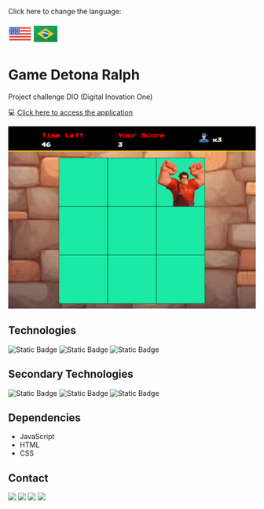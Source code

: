 
Click here to change the language:

[![flag-eua](./src/img/doc/eua.png)](./README.md) [![flag-brasil](./src/img/doc/brasil.png)](./README-pt-br.md)

# Game Detona Ralph

Project challenge DIO (Digital Inovation One)

:computer: [Click here to access the application](https://riccettodev.github.io/detona-ralph/)

![Game Detona Ralph](./src/img/doc/project.PNG)

## Technologies

![Static Badge](https://img.shields.io/badge/JavaScript-F7DF1E?style=for-the-badge&logo=javascript&logoColor=ffffff&labelColor=F7DF1E)
![Static Badge](https://img.shields.io/badge/CSS-2965F1?style=for-the-badge&logo=css3&logoColor=ffffff&labelColor=2965F1)
![Static Badge](https://img.shields.io/badge/HTML-E34F26?style=for-the-badge&logo=html5&logoColor=ffffff&labelColor=E34F26)

## Secondary Technologies

![Static Badge](https://img.shields.io/badge/VSCode-007ACC?style=for-the-badge&logo=visual-studio-code&logoColor=ffffff&labelColor=007ACC)
![Static Badge](https://img.shields.io/badge/Git-F05032?style=for-the-badge&logo=git&logoColor=ffffff&labelColor=F05032)
![Static Badge](https://img.shields.io/badge/GitHub-181717?style=for-the-badge&logo=github&logoColor=ffffff&labelColor=181717)

## Dependencies

- JavaScript
- HTML
- CSS

## Contact

<div>
  <a href="https://portfolio-ten-lime-67.vercel.app/" target="_blank"><img src="https://img.shields.io/badge/portifolio-FF0000?style=for-the-badge&logo=unitednations&logoColor=white" target="_blank"></a>
  <a href="https://instagram.com/" target="_blank"><img src="https://img.shields.io/badge/-Instagram-%23E4405F?style=for-the-badge&logo=instagram&logoColor=white" target="_blank"></a> 
  <a href = "mailto:riccettodev@gmail.com"><img src="https://img.shields.io/badge/-Gmail-%23333?style=for-the-badge&logo=gmail&logoColor=white" target="_blank"></a>
  <a href="https://www.linkedin.com/in/eduardo-peixoto-riccetto-094a53a2/" target="_blank"><img src="https://img.shields.io/badge/-LinkedIn-%230077B5?style=for-the-badge&logo=linkedin&logoColor=white" target="_blank"></a> 
</div>
    
